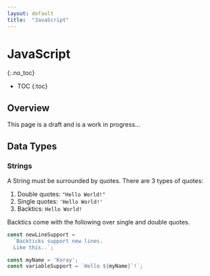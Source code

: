```yaml
---
layout: default
title:  "JavaScript"
---
```


# JavaScript
{:.no_toc}

* TOC
{:toc}

## Overview
This page is a draft and is a work in progress...

## Data Types
### Strings
A String must be surrounded by quotes. There are 3 types of quotes:

1. Double quotes: `"Hello World!"`
1. Single quotes: `'Hello World!'`
1. Backtics: ``Hello World!``

Backtics come with the following over single and double quotes. 

```javascript
const newLineSupport = 
  `Backticks support new lines.
  Like this..`;

const myName = 'Koray';
const variableSupport = `Hello ${myName}`!`;
```